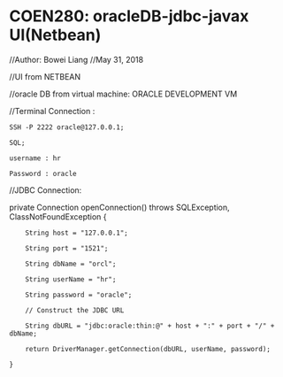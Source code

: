 # COEN280: oracleDB-jdbc-javax UI(Netbean)

//Author: Bowei Liang
//May 31, 2018

//UI from NETBEAN

//oracle DB from virtual machine: ORACLE DEVELOPMENT VM

//Terminal Connection :

    SSH -P 2222 oracle@127.0.0.1;
    
    SQL;
    
    username : hr
    
    Password : oracle
    
//JDBC Connection: 

private Connection openConnection() throws SQLException, ClassNotFoundException {

        String host = "127.0.0.1";
        
        String port = "1521";
        
        String dbName = "orcl";
        
        String userName = "hr";
        
        String password = "oracle";
        
        // Construct the JDBC URL
        
        String dbURL = "jdbc:oracle:thin:@" + host + ":" + port + "/" + dbName;
        
        return DriverManager.getConnection(dbURL, userName, password);
        
    }


